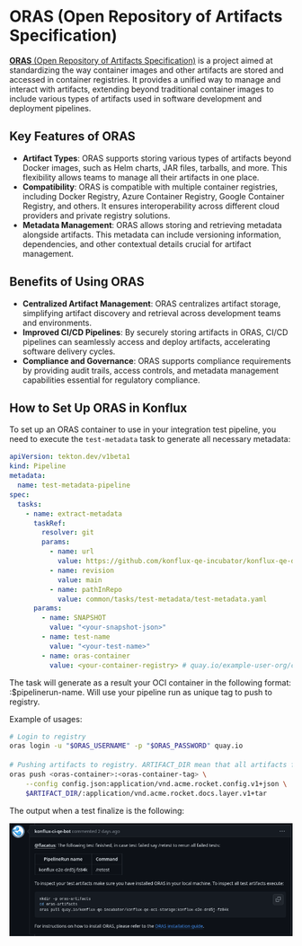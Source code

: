 # ORAS (Open Repository of Artifacts Specification)

[**ORAS** (Open Repository of Artifacts Specification)](https://oras.land) is a project aimed at standardizing the way container images and other artifacts are stored and accessed in container registries. It provides a unified way to manage and interact with artifacts, extending beyond traditional container images to include various types of artifacts used in software development and deployment pipelines.

## Key Features of ORAS

- **Artifact Types**: ORAS supports storing various types of artifacts beyond Docker images, such as Helm charts, JAR files, tarballs, and more. This flexibility allows teams to manage all their artifacts in one place.
- **Compatibility**: ORAS is compatible with multiple container registries, including Docker Registry, Azure Container Registry, Google Container Registry, and others. It ensures interoperability across different cloud providers and private registry solutions.
- **Metadata Management**: ORAS allows storing and retrieving metadata alongside artifacts. This metadata can include versioning information, dependencies, and other contextual details crucial for artifact management.

## Benefits of Using ORAS

- **Centralized Artifact Management**: ORAS centralizes artifact storage, simplifying artifact discovery and retrieval across development teams and environments.
- **Improved CI/CD Pipelines**: By securely storing artifacts in ORAS, CI/CD pipelines can seamlessly access and deploy artifacts, accelerating software delivery cycles.
- **Compliance and Governance**: ORAS supports compliance requirements by providing audit trails, access controls, and metadata management capabilities essential for regulatory compliance.

## How to Set Up ORAS in Konflux

To set up an ORAS container to use in your integration test pipeline, you need to execute the `test-metadata` task to generate all necessary metadata:

```yaml
apiVersion: tekton.dev/v1beta1
kind: Pipeline
metadata:
  name: test-metadata-pipeline
spec:
  tasks:
    - name: extract-metadata
      taskRef:
        resolver: git
        params:
          - name: url
            value: https://github.com/konflux-qe-incubator/konflux-qe-definitions
          - name: revision
            value: main
          - name: pathInRepo
            value: common/tasks/test-metadata/test-metadata.yaml
      params:
        - name: SNAPSHOT
          value: "<your-snapshot-json>"
        - name: test-name
          value: "<your-test-name>"
        - name: oras-container
          value: <your-container-registry> # quay.io/example-user-org/container-name
```

The task will generate as a result your OCI container in the following format: <oras-container-name>:$pipelinerun-name. Will use your pipeline run as unique tag to push to registry.

Example of usages:

```bash
# Login to registry
oras login -u "$ORAS_USERNAME" -p "$ORAS_PASSWORD" quay.io

# Pushing artifacts to registry. ARTIFACT_DIR mean that all artifacts found in that dir will be pushed
oras push <oras-container>:<oras-container-tag> \
    --config config.json:application/vnd.acme.rocket.config.v1+json \
    $ARTIFACT_DIR/:application/vnd.acme.rocket.docs.layer.v1+tar
```

The output when a test finalize is the following:


![Oras Test Output](../images/konflux-oras.png)
